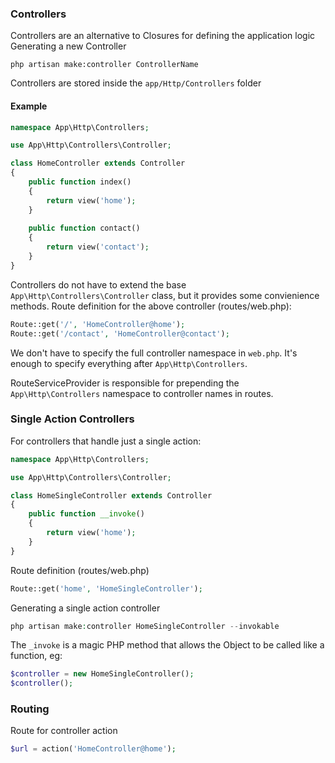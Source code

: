 ### Controllers

Controllers are an alternative to Closures for defining the application logic
Generating a new Controller
```shell
php artisan make:controller ControllerName
```
Controllers are stored inside the ```app/Http/Controllers``` folder

#### Example
```php
namespace App\Http\Controllers;

use App\Http\Controllers\Controller;

class HomeController extends Controller
{
    public function index()
    {
        return view('home');
    }
    
    public function contact()
    {
        return view('contact');
    }
}
```
Controllers do not have to extend the base ```App\Http\Controllers\Controller``` class, but it provides some convienience methods.
Route definition for the above controller (routes/web.php):
```php
Route::get('/', 'HomeController@home');
Route::get('/contact', 'HomeController@contact');
```
We don't have to specify the full controller namespace in ```web.php```. It's enough to specify everything after ```App\Http\Controllers```.

RouteServiceProvider is responsible for prepending the ```App\Http\Controllers``` namespace to controller names in routes.

### Single Action Controllers

For controllers that handle just a single action:
```php
namespace App\Http\Controllers;

use App\Http\Controllers\Controller;

class HomeSingleController extends Controller
{
    public function __invoke()
    {
        return view('home');
    }
}
```


Route definition (routes/web.php)
```php
Route::get('home', 'HomeSingleController');
```
Generating a single action controller
```php
php artisan make:controller HomeSingleController --invokable
```
The ```_invoke``` is a magic PHP method that allows the Object to be called like a function, eg:
```php
$controller = new HomeSingleController();
$controller();
```

### Routing

Route for controller action
```php
$url = action('HomeController@home');
```
